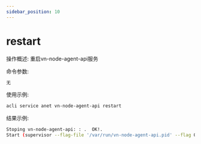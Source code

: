 ```yaml
---
sidebar_position: 10
---
```


# restart
操作概述: 重启vn-node-agent-api服务

命令参数:
```bash
无
```

使用示例:
```bash
acli service anet vn-node-agent-api restart
```

结果示例:
```bash
Stoping vn-node-agent-api: : .  OK!.
Start (supervisor --flag-file '/var/run/vn-node-agent-api.pid' --flag 010 -p '/sf/vn/bin/vn-node-agent-api --config-file /sf/vn/etc/vn-node-agent/vn-node-agent-api.conf',*vn-node-agent-api*) OK!.
```